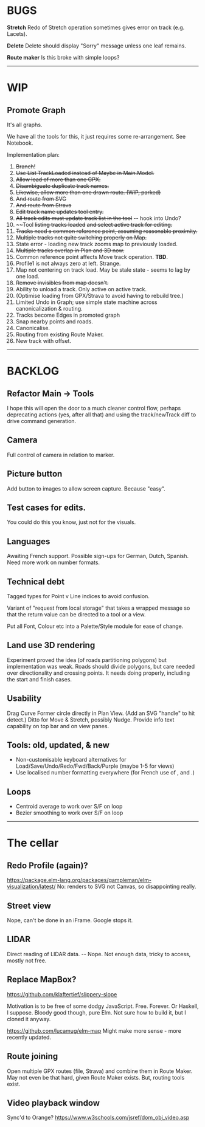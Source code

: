 
# BUGS

**Stretch** Redo of Stretch operation sometimes gives error on track (e.g. Lacets).

**Delete** Delete should display "Sorry" message unless one leaf remains.

**Route maker** Is this broke with simple loops?

--- 

# WIP

## Promote Graph

It's all graphs. 

We have all the tools for this, it just requires some re-arrangement. See Notebook.

Implementation plan:

1. ~~Branch~~!
2. ~~Use List TrackLoaded instead of Maybe in Main.Model.~~
3. ~~Allow load of more than one GPX.~~ 
4. ~~Disambiguate duplicate track names.~~
5. ~~Likewise, allow more than one drawn route. (WIP, parked)~~
6. ~~And route from SVG~~
7. ~~And route from Strava~~
8. ~~Edit track name updates tool entry.~~
9. ~~All track edits must update track list in the tool~~ -- hook into Undo?
10. ~~Tool ~~listing tracks loaded~~ ~~and select active track for editing.~~
11. ~~Tracks need a common reference point, assuming reasonable proximity.~~
12. ~~Multiple tracks not quite switching properly on Map.~~
13. State error - loading new track zooms map to previously loaded.
14. ~~Multiple tracks overlap in Plan and 3D now.~~
15. Common reference point affects Move track operation. **TBD**.
16. Profile1 is not always zero at left. Strange.
17. Map not centering on track load. May be stale state - seems to lag by one load.
18. ~~Remove invisibles from map doesn't.~~ 
19. Ability to unload a track. Only active on active track.
20. (Optimise loading from GPX/Strava to avoid having to rebuild tree.)
21. Limited Undo in Graph; use simple state machine across canonicalization & routing.
22. Tracks become Edges in promoted graph
23. Snap nearby points and roads.
24. Canonicalise.
25. Routing from existing Route Maker.
26. New track with offset.

---

# BACKLOG

## Refactor Main -> Tools

I hope this will open the door to a much cleaner control flow, perhaps deprecating
actions (yes, after all that) and using the track/newTrack diff to drive command generation.

## Camera

Full control of camera in relation to marker.

## Picture button

Add button to images to allow screen capture. Because "easy".

## Test cases for edits.

You could do this you know, just not for the visuals.

## Languages

Awaiting French support.
Possible sign-ups for German, Dutch, Spanish.
Need more work on number formats.

## Technical debt

Tagged types for Point v Line indices to avoid confusion.

Variant of "request from local storage" that takes a wrapped message so that the return value
can be directed to a tool or a view.

Put all Font, Colour etc into a Palette/Style module for ease of change.

## Land use 3D rendering

Experiment proved the idea (of roads partitioning polygons) but implementation was weak.
Roads should divide polygons, but care needed over directionality and crossing points.
It needs doing properly, including the start and finish cases.

## Usability

Drag Curve Former circle directly in Plan View. (Add an SVG "handle" to hit detect.)
Ditto for Move & Stretch, possibly Nudge.
Provide info text capability on top bar and on view panes.

## Tools: old, updated, & new

- Non-customisable keyboard alternatives for Load/Save/Undo/Redo/Fwd/Back/Purple (maybe 1-5 for views)
- Use localised number formatting everywhere (for French use of , and .)

## Loops

- Centroid average to work over S/F on loop
- Bezier smoothing to work over S/F on loop

---

# The cellar

## Redo Profile (again)?

https://package.elm-lang.org/packages/gampleman/elm-visualization/latest/
No: renders to SVG not Canvas, so disappointing really.

## Street view

Nope, can't be done in an iFrame. Google stops it.

## LIDAR

Direct reading of LIDAR data.
-- Nope. Not enough data, tricky to access, mostly not free.

## Replace MapBox?

https://github.com/klaftertief/slippery-slope

Motivation is to be free of some dodgy JavaScript.
Free. Forever.
Or Haskell, I suppose.
Bloody good though, pure Elm.
Not sure how to build it, but I cloned it anyway.

https://github.com/lucamug/elm-map
Might make more sense - more recently updated.

## Route joining

Open multiple GPX routes (file, Strava) and combine them in Route Maker.
May not even be that hard, given Route Maker exists.
But, routing tools exist.

## Video playback window

Sync'd to Orange?
https://www.w3schools.com/jsref/dom_obj_video.asp



